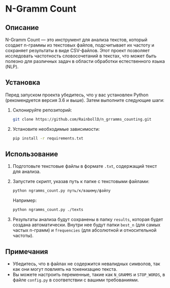 # N-Gramm Count

## Описание

N-Gramm Count — это инструмент для анализа текстов, который создает n-граммы из текстовых файлов, подсчитывает их частоту и сохраняет результаты в виде CSV-файлов. Этот проект позволяет исследовать частотность словосочетаний в текстах, что может быть полезно для различных задач в области обработки естественного языка (NLP).

## Установка

Перед запуском проекта убедитесь, что у вас установлен Python (рекомендуется версия 3.6 и выше). Затем выполните следующие шаги:

1. Склонируйте репозиторий:
   ```bash
   git clone https://github.com/RainbollD/n_grramms_counting.git
   ```

2. Установите необходимые зависимости:
   ```bash
   pip install -r requirements.txt
   ```
## Использование

1. Подготовьте текстовые файлы в формате `.txt`, содержащий текст для анализа.
2. Запустите скрипт, указав путь к папке с текстовыми файлами:

   ```bash
   python ngramms_count.py путь/к/вашему/файлу
   ```

   Например:
   ```bash
   python ngramms_count.py ./texts
   ```

3. Результаты анализа будут сохранены в папку `results`, которая будет создана автоматически. Внутри нее будут папки `best_n` (для самых частых n-грамм) и `frequencies` (для абсолютной и относительной частоты).

## Примечания

- Убедитесь, что в файлах не содержится невалидных символов, так как они могут повлиять на токенизацию текста.
- Вы можете настроить переменные, такие как `N_GRAMMS` и `STOP_WORDS`, в файле `config.py` в соответствии с вашими требованиями.
